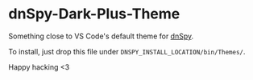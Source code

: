 # dnSpy-Dark-Plus-Theme
Something close to VS Code's default theme for [dnSpy](https://github.com/dnSpyEx).

To install, just drop this file under `DNSPY_INSTALL_LOCATION/bin/Themes/`.

Happy hacking <3
